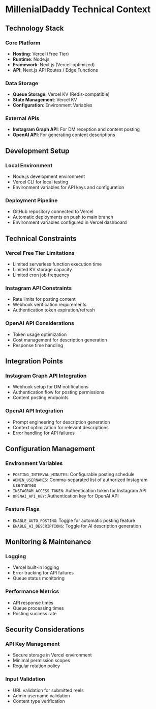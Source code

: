 # MillenialDaddy Technical Context

## Technology Stack

### Core Platform
- **Hosting**: Vercel (Free Tier)
- **Runtime**: Node.js
- **Framework**: Next.js (Vercel-optimized)
- **API**: Next.js API Routes / Edge Functions

### Data Storage
- **Queue Storage**: Vercel KV (Redis-compatible)
- **State Management**: Vercel KV
- **Configuration**: Environment Variables

### External APIs
- **Instagram Graph API**: For DM reception and content posting
- **OpenAI API**: For generating content descriptions

## Development Setup

### Local Environment
- Node.js development environment
- Vercel CLI for local testing
- Environment variables for API keys and configuration

### Deployment Pipeline
- GitHub repository connected to Vercel
- Automatic deployments on push to main branch
- Environment variables configured in Vercel dashboard

## Technical Constraints

### Vercel Free Tier Limitations
- Limited serverless function execution time
- Limited KV storage capacity
- Limited cron job frequency

### Instagram API Constraints
- Rate limits for posting content
- Webhook verification requirements
- Authentication token expiration/refresh

### OpenAI API Considerations
- Token usage optimization
- Cost management for description generation
- Response time handling

## Integration Points

### Instagram Graph API Integration
- Webhook setup for DM notifications
- Authentication flow for posting permissions
- Content posting endpoints

### OpenAI API Integration
- Prompt engineering for description generation
- Context optimization for relevant descriptions
- Error handling for API failures

## Configuration Management

### Environment Variables
- `POSTING_INTERVAL_MINUTES`: Configurable posting schedule
- `ADMIN_USERNAMES`: Comma-separated list of authorized Instagram usernames
- `INSTAGRAM_ACCESS_TOKEN`: Authentication token for Instagram API
- `OPENAI_API_KEY`: Authentication key for OpenAI API

### Feature Flags
- `ENABLE_AUTO_POSTING`: Toggle for automatic posting feature
- `ENABLE_AI_DESCRIPTIONS`: Toggle for AI description generation

## Monitoring & Maintenance

### Logging
- Vercel built-in logging
- Error tracking for API failures
- Queue status monitoring

### Performance Metrics
- API response times
- Queue processing times
- Posting success rate

## Security Considerations

### API Key Management
- Secure storage in Vercel environment
- Minimal permission scopes
- Regular rotation policy

### Input Validation
- URL validation for submitted reels
- Admin username validation
- Content type verification
